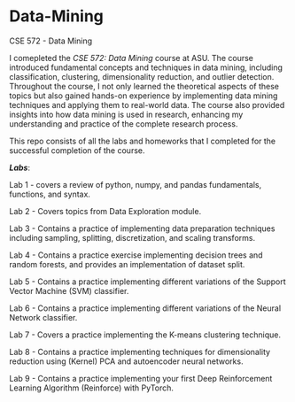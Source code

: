 # Data-Mining
CSE 572 - Data Mining

I comepleted the _CSE 572: Data Mining_ course at ASU. The course introduced fundamental concepts and techniques in data mining, including classification, clustering, dimensionality reduction, and outlier detection. Throughout the course, I not only learned the theoretical aspects of these topics but also gained hands-on experience by implementing data mining techniques and applying them to real-world data. The course also provided insights into how data mining is used in research, enhancing my understanding and practice of the complete research process.

This repo consists of all the labs and homeworks that I completed for the successful completion of the course.

**_Labs_**:

Lab 1 - covers a review of python, numpy, and pandas fundamentals, functions, and syntax.

Lab 2 - Covers topics from Data Exploration module.

Lab 3 - Contains a practice of implementing data preparation techniques including sampling, splitting, discretization, and scaling transforms. 

Lab 4 - Contains a practice exercise implementing decision trees and random forests, and provides an implementation of dataset split.

Lab 5 - Contains a practice implementing different variations of the Support Vector Machine (SVM) classifier.

Lab 6 - Contains a practice implementing different variations of the Neural Network classifier.

Lab 7 - Covers a practice implementing the K-means clustering technique.

Lab 8 - Contains a practice implementing techniques for dimensionality reduction using (Kernel) PCA and autoencoder neural networks.

Lab 9 - Contains a practice implementing your first Deep Reinforcement Learning Algorithm (Reinforce) with PyTorch.

